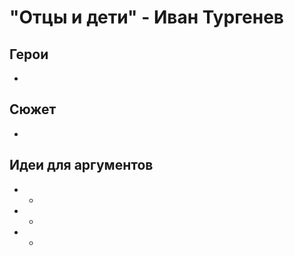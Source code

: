 "Отцы и дети" - Иван Тургенев
====================================================


Герои
----------------------------------------------------

* 

Сюжет
----------------------------------------------------

*

Идеи для аргументов
----------------------------------------------------

- *

- *

- *